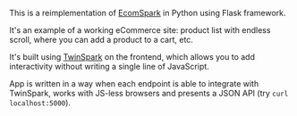 This is a reimplementation of [EcomSpark](https://github.com/piranha/ecomspark)
in Python using Flask framework.

It's an example of a working eCommerce site: product list with endless scroll,
where you can add a product to a cart, etc.

It's built using [TwinSpark](https://github.com/piranha/twinspark-js) on the
frontend, which allows you to add interactivity without writing a single line of
JavaScript.

App is written in a way when each endpoint is able to integrate with TwinSpark,
works with JS-less browsers and presents a JSON API (try `curl localhost:5000`).
